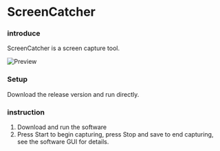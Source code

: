 # ScreenCatcher

### introduce

ScreenCatcher is a screen capture tool.  

![Preview](https://gitee.com/noob-0/ScreenCatcher/raw/master/Preview.png)

### Setup

Download the release version and run directly.

### instruction

1. Download and run the software
2. Press Start to begin capturing, press Stop and save to end capturing, see the software GUI for details.
